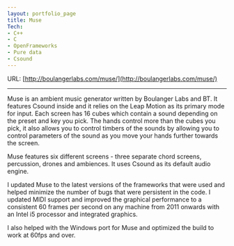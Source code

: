 ```yaml
---
layout: portfolio_page
title: Muse
Tech:
- C++
- C
- OpenFrameworks
- Pure data
- Csound
---
```


URL: [http://boulangerlabs.com/muse/](http://boulangerlabs.com/muse/)

---

Muse is an ambient music generator written by Boulanger Labs and BT. It features Csound inside and it relies on the Leap Motion as its primary mode for input. Each screen has 16 cubes which contain a sound depending on the preset and key you pick. The hands control more than the cubes you pick, it also allows you to control timbers of the sounds by allowing you to control parameters of the sound as you move your hands further towards the screen.

Muse features six different screens - three separate chord screens, percussion, drones and ambiences. It uses Csound as its default audio engine.

I updated Muse to the latest versions of the frameworks that were used and helped minimize the number of bugs that were persistent in the code. I updated MIDI support and improved the graphical performance to a consistent 60 frames per second on any machine from 2011 onwards with an Intel i5 processor and integrated graphics.

I also helped with the Windows port for Muse and optimized the build to work at 60fps and over.
